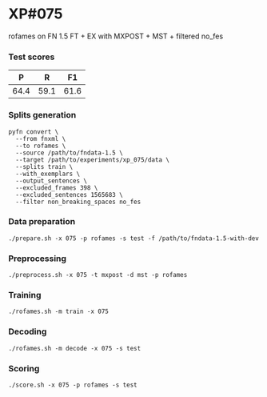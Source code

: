 # XP\#075

rofames on FN 1.5 FT + EX with MXPOST + MST + filtered no_fes

### Test scores
| P | R | F1 |
| --- | --- | --- |
| 64.4 | 59.1 | 61.6 |

### Splits generation
```
pyfn convert \
  --from fnxml \
  --to rofames \
  --source /path/to/fndata-1.5 \
  --target /path/to/experiments/xp_075/data \
  --splits train \
  --with_exemplars \
  --output_sentences \
  --excluded_frames 398 \
  --excluded_sentences 1565683 \
  --filter non_breaking_spaces no_fes
```

### Data preparation
```
./prepare.sh -x 075 -p rofames -s test -f /path/to/fndata-1.5-with-dev
```

### Preprocessing
```
./preprocess.sh -x 075 -t mxpost -d mst -p rofames
```

### Training
```
./rofames.sh -m train -x 075
```

### Decoding
```
./rofames.sh -m decode -x 075 -s test
```

### Scoring
```
./score.sh -x 075 -p rofames -s test
```
